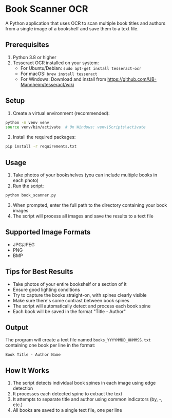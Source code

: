 # Book Scanner OCR

A Python application that uses OCR to scan multiple book titles and authors from a single image of a bookshelf and save them to a text file.

## Prerequisites

1. Python 3.8 or higher
2. Tesseract OCR installed on your system:
   - For Ubuntu/Debian: `sudo apt-get install tesseract-ocr`
   - For macOS: `brew install tesseract`
   - For Windows: Download and install from https://github.com/UB-Mannheim/tesseract/wiki

## Setup

1. Create a virtual environment (recommended):
```bash
python -m venv venv
source venv/bin/activate  # On Windows: venv\Scripts\activate
```

2. Install the required packages:
```bash
pip install -r requirements.txt
```

## Usage

1. Take photos of your bookshelves (you can include multiple books in each photo)
2. Run the script:
```bash
python book_scanner.py
```
3. When prompted, enter the full path to the directory containing your book images
4. The script will process all images and save the results to a text file

## Supported Image Formats
- JPG/JPEG
- PNG
- BMP

## Tips for Best Results

- Take photos of your entire bookshelf or a section of it
- Ensure good lighting conditions
- Try to capture the books straight-on, with spines clearly visible
- Make sure there's some contrast between book spines
- The script will automatically detect and process each book spine
- Each book will be saved in the format "Title - Author"

## Output

The program will create a text file named `books_YYYYMMDD_HHMMSS.txt` containing one book per line in the format:
```
Book Title - Author Name
```

## How It Works

1. The script detects individual book spines in each image using edge detection
2. It processes each detected spine to extract the text
3. It attempts to separate title and author using common indicators (by, -, etc.)
4. All books are saved to a single text file, one per line
